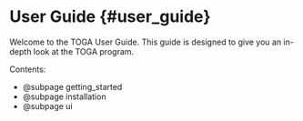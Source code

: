 User Guide {#user_guide}
============
Welcome to the TOGA User Guide. This guide is designed to give you an in-depth look at the TOGA program.

Contents:

* @subpage getting_started
* @subpage installation
* @subpage ui
